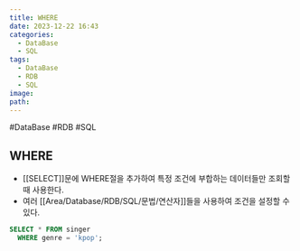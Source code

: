 ```yaml
---
title: WHERE
date: 2023-12-22 16:43
categories:
  - DataBase
  - SQL
tags:
  - DataBase
  - RDB
  - SQL
image: 
path:
---
```

#DataBase #RDB #SQL 

## WHERE
+ [[SELECT]]문에 WHERE절을 추가하여 특정 조건에 부합하는 데이터들만 조회할 때 사용한다.
+ 여러 [[Area/Database/RDB/SQL/문법/연산자]]들을 사용하여 조건을 설정할 수 있다.
```sql
SELECT * FROM singer
  WHERE genre = 'kpop';
```
